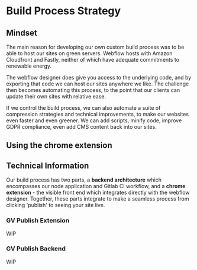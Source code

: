 # Build Process Strategy

## Mindset

The main reason for developing our own custom build process was to be able to host our sites on green servers. Webflow hosts with Amazon Cloudfront and Fastly, neither of which have adequate commitments to renewable energy. 

The webflow designer does give you access to the underlying code, and by exporting that code we can host our sites anywhere we like. The challenge then becomes automating this process, to the point that our clients can update their own sites with relative ease.

If we control the build process, we can also automate a suite of compression strategies and technical improvements, to make our websites even faster and even greener. We can add scripts, minify code, improve GDPR compliance, even add CMS content back into our sites.

## Using the chrome extension



## Technical Information

Our build process has two parts, a **backend architecture** which encompasses our node application and Gitlab CI workflow, and a **chrome extension** - the visible front end which integrates directly with the webflow designer. Together, these parts integrate to make a seamless process from clicking 'publish' to seeing your site live.

### GV Publish Extension

WIP

### GV Publish Backend

WIP